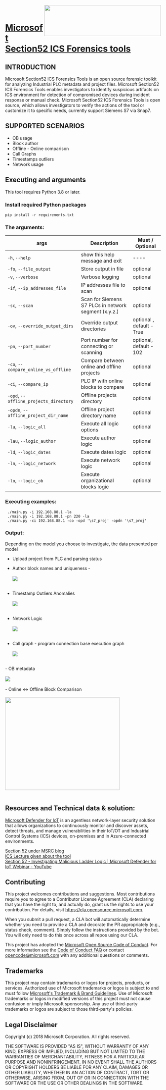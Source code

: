 <img src='https://github.com/microsoft/ics-forensics-tools/blob/main/assets/img/section52.png' img align='right' width='377' height='100'/>
<br/>

# [Microsoft Section52 ICS Forensics tools](https://azure.microsoft.com/en-us/products/iot-defender/)

## INTRODUCTION
Microsoft Section52 ICS Forensics Tools is an open source forensic toolkit for analyzing
Industrial PLC metadata and project files. Microsoft Section52 ICS Forensics Tools enables
investigators to identify suspicious artifacts on ICS environment for detection of compromised devices
during incident response or manual check. Microsoft Section52 ICS Forensics Tools is
open source, which allows investigators to verify the actions of
the tool or customize it to specific needs, currently support Siemens S7 via Snap7.

## SUPPORTED SCENARIOS
- OB usage
- Block author
- Offline - Online comparison
- Call Graphs
- Timestamps outliers
- Network usage

## Executing and arguments

This tool requires Python 3.8 or later.

### Install required Python packages
`pip install -r requirements.txt`

### The arguments:
 **args**  | **Description**							                                      | **Must / Optional**
-----------| ------------------------------------------------------------------------------| -------------------
`-h`, `--help`							|show this help message and exit						| ----
`-fo`, `--file_output`					|Store output in file									|optional
`-v`, `--verbose`						|Verbose logging											| optional
`-if`, `--ip_addresses_file`			|IP addresses file to scan								|optional
`-sc`, `--scan`							|Scan for Siemens S7 PLCs in network segment (x.y.z.)	|optional
`-ov`, `--override_output_dirs`			|Override output directories								|optional , default - True
`-pn`, `--port_number`					|Port number for connecting or scanning					|optional, default - 102
`-co`, `--compare_online_vs_offline`	|Compare between online and offline projects				|optional
`-ci`, `--compare_ip`					|PLC IP with online blocks to compare					|optional
`-opd`, `--offline_projects_directory`	|Offline projects directory |optional
`-opdn`, `--offline_project_dir_name`	|Offline project directory name	|optional
`-la`, `--logic_all`					|Execute all logic options	|optional
`-lau`, `--logic_author`				|Execute author logic |optional
`-ld`, `--logic_dates`					|Execute dates logic |optional
`-ln`, `--logic_network`				|Execute network logic|optional
`-lo`, `--logic_ob`						|Execute organizational blocks logic|optional


### Executing examples:
	 ./main.py -i 192.168.88.1 -la
	 ./main.py -i 192.168.88.1 -pn 220 -la
	 ./main.py -ci 192.168.88.1 -co -opd '\s7_proj' -opdn '\s7_proj'


### Output:
Depending on the model you choose to investigate, the data presented per model
- Upload project from PLC and parsing status
- Author block names and uniqueness -
    <br/>   
    <img src='https://github.com/microsoft/ics-forensics-tools/blob/main/assets/img/author_block_metadata.png' img align='center'/>
    <br/><br/>
- Timestamp Outliers Anomalies
    <br/>    
    <img src='https://github.com/microsoft/ics-forensics-tools/blob/main/assets/img/time_outliers.png' img align='center'/>
    <br/><br/>
  
- Network Logic
    <br/>    
    <img src='https://github.com/microsoft/ics-forensics-tools/blob/main/assets/img/communication.png' img align='center'/>
    <br/><br/>
  
- Call graph - program connection base execution graph
    <br/>    
    <img src='https://github.com/microsoft/ics-forensics-tools/blob/main/assets/img/graph_exmp.png' img align='center'/>
    <br/>
<br/>
- OB metadata
    <br/><br/>
        <img src='https://github.com/microsoft/ics-forensics-tools/blob/main/assets/img/ob_usage.png' img align='center'/>
    <br/>
<br/>
- Online <-> Offline Block Comparison
    <br/><br/>
        <img src='https://github.com/microsoft/ics-forensics-tools/blob/main/assets/img/offline_online_compare.png' img align='center' width='370' height='300'/>
    <br/>
<br/>

## Resources and Technical data & solution:
[Microsoft Defender for IoT](https://azure.microsoft.com/en-us/services/iot-defender/#overview) is an agentless network-layer security solution that allows
organizations to continuously monitor and discover assets, detect threats, and manage vulnerabilities in their IoT/OT
and Industrial Control Systems (ICS) devices, on-premises and in Azure-connected environments.

[Section 52 under MSRC blog](https://msrc-blog.microsoft.com/?s=section+52)    <br/>
[ICS Lecture given about the tool](https://ics2022.sched.com/event/15DB2/deep-dive-into-plc-ladder-logic-forensics)    <br/>
[Section 52 - Investigating Malicious Ladder Logic | Microsoft Defender for IoT Webinar - YouTube](https://www.youtube.com/watch?v=g3KLq_IHId4&ab_channel=MicrosoftSecurityCommunity)

## Contributing

This project welcomes contributions and suggestions.  Most contributions require you to agree to a
Contributor License Agreement (CLA) declaring that you have the right to, and actually do, grant us
the rights to use your contribution. For details, visit https://cla.opensource.microsoft.com.

When you submit a pull request, a CLA bot will automatically determine whether you need to provide
a CLA and decorate the PR appropriately (e.g., status check, comment). Simply follow the instructions
provided by the bot. You will only need to do this once across all repos using our CLA.

This project has adopted the [Microsoft Open Source Code of Conduct](https://opensource.microsoft.com/codeofconduct/).
For more information see the [Code of Conduct FAQ](https://opensource.microsoft.com/codeofconduct/faq/) or
contact [opencode@microsoft.com](mailto:opencode@microsoft.com) with any additional questions or comments.

## Trademarks

This project may contain trademarks or logos for projects, products, or services. Authorized use of Microsoft
trademarks or logos is subject to and must follow
[Microsoft's Trademark & Brand Guidelines](https://www.microsoft.com/en-us/legal/intellectualproperty/trademarks/usage/general).
Use of Microsoft trademarks or logos in modified versions of this project must not cause confusion or imply Microsoft sponsorship.
Any use of third-party trademarks or logos are subject to those third-party's policies.

## Legal Disclaimer

Copyright (c) 2018 Microsoft Corporation. All rights reserved.

THE SOFTWARE IS PROVIDED "AS IS", WITHOUT WARRANTY OF ANY KIND, EXPRESS OR
IMPLIED, INCLUDING BUT NOT LIMITED TO THE WARRANTIES OF MERCHANTABILITY,
FITNESS FOR A PARTICULAR PURPOSE AND NONINFRINGEMENT. IN NO EVENT SHALL THE
AUTHORS OR COPYRIGHT HOLDERS BE LIABLE FOR ANY CLAIM, DAMAGES OR OTHER
LIABILITY, WHETHER IN AN ACTION OF CONTRACT, TORT OR OTHERWISE, ARISING FROM,
OUT OF OR IN CONNECTION WITH THE SOFTWARE OR THE USE OR OTHER DEALINGS IN THE SOFTWARE.










